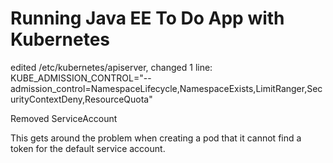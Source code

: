 # Running Java EE To Do App with Kubernetes

edited /etc/kubernetes/apiserver, changed 1 line:
KUBE_ADMISSION_CONTROL="--admission_control=NamespaceLifecycle,NamespaceExists,LimitRanger,SecurityContextDeny,ResourceQuota"

Removed ServiceAccount

This gets around the problem when creating a pod that it cannot find a token for the default service account.


